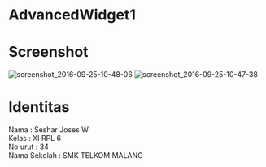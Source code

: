 # AdvancedWidget1
# Screenshot
![screenshot_2016-09-25-10-48-06](https://cloud.githubusercontent.com/assets/21971567/18816110/7c275d22-836c-11e6-8af2-33365c5dd29d.png)
![screenshot_2016-09-25-10-47-38](https://cloud.githubusercontent.com/assets/21971567/18816111/7efb3d98-836c-11e6-8864-0e38bfbafe82.png)
# Identitas
Nama : Seshar Joses W <br>
Kelas : XI RPL 6 <br>
No urut : 34 <br>
Nama Sekolah : SMK TELKOM MALANG <br>

